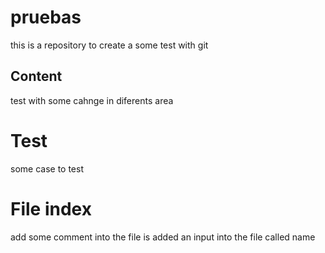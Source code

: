 # pruebas
this is a repository to create a some test with git
## Content
test with some cahnge in diferents area
# Test
some case to test
# File index
add some comment into the file
is added an input into the file called name
